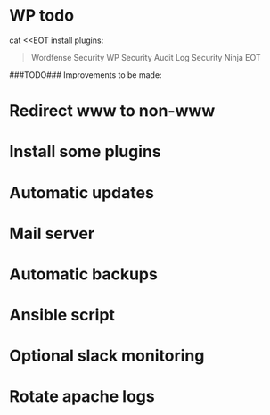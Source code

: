 # WP todo
cat <<EOT
install plugins:
>    Wordfense Security
>    WP Security Audit Log
>    Security Ninja
EOT

###TODO### Improvements to be made:
#    Redirect www to non-www
#    Install some plugins
#    Automatic updates
#    Mail server
#    Automatic backups
#    Ansible script
#    Optional slack monitoring
#    Rotate apache logs
